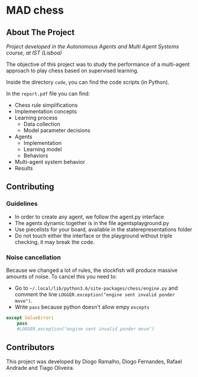 # MAD chess

## About The Project

*Project developed in the Autonomous Agents and Multi Agent Systems course, at IST (Lisboa)*

The objective of this project was to study the performance of a multi-agent approach to play chess based on supervised learning.

Inside the directory `code`, you can find the code scripts (in Python).

In the `report.pdf` file you can find:
* Chess rule simplifications
* Implementation concepts
* Learning process
  * Data collection
  * Model parameter decisions
* Agents
  * Implementation
  * Learning model
  * Behaviors
* Multi-agent system behavior
* Results

## Contributing

### Guidelines
* In order to create any agent, we follow the agent.py interface
* The agents dynamic together is in the file agentsplayground.py
* Use piecelists for your board, available in the staterepresentations folder			
* Do not touch either the interface or the playground without triple checking, it may break the code. 	

### Noise cancellation
Because we changed a lot of rules, the stockfish will produce massive amounts of noise. To cancel this you need to:
* Go to `~/.local/lib/python3.6/site-packages/chess/engine.py` and comment the line `LOGGER.exception("engine sent invalid ponder move")`.
* Write `pass` because python doesn't allow empy `excepts` 
			
```python
except ValueError:
	pass
	#LOGGER.exception("engine sent invalid ponder move")
```

## Contributors
This project was developed by Diogo Ramalho, Diogo Fernandes, Rafael Andrade and Tiago Oliveira.
